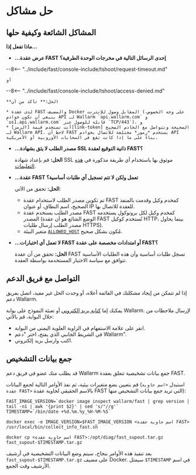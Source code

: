 [doc-allowed-host]:     operations/env-variables.md#limiting-the-number-of-requests-to-be-recorded
[doc-ssl]:              ssl/intro.md
[link-token]:           operations/internals.md#token

#   حل مشاكل

##  المشاكل الشائعة وكيفية حلها

**ماذا تفعل إذا...**

* **...عرض عقدة FAST إحدى الرسائل التالية في مخرجات الوحدة الطرفية؟**

--8<-- "../include/fast/console-include/tshoot/request-timeout.md"
    
    أو

--8<-- "../include/fast/console-include/tshoot/access-denied.md"
    
    **الحل:** تأكد من أن

    * لدى عقدة FAST والمضيف Docker المقابل وصول للإنترنت (على وجه الخصوص، ينبغي أن تكون خوادم API لـ Wallarm `api.wallarm.com` و `us1.api.wallarm.com` قابلة للوصول عبر `TCP/443`)، و
    * أنت تستخدم قيمة [الرمز][link-token] الصحيحة وتتواصل مع الخادم الصحيح لـ Wallarm API. لاحظ أن FAST يستخدم *رموز* مختلفة للاتصال بخوادم API بناءً على ما إذا كانت تقع في السحابات الأوروبية أو الأمريكية.
    
* **...مصدر الطلب لا يثق بشهادة SSL ذاتية التوقيع لعقدة FAST؟**

    **الحل:** قم بإعداد شهادة SSL موثوق بها باستخدام أي طريقة مذكورة في [هذه التعليمات][doc-ssl].
    
* **...عقدة FAST تعمل ولكن لا تتم تسجيل أي طلبات أساسية؟**

    **الحل:** تحقق من الآتي:

    * تم تكوين مصدر الطلب لاستخدام عقدة FAST كمخدم وكيل وقدمت بالمنفذ الصحيح، اسم النطاق، أو عنوان IP للعقدة للاتصال بها.
    * مصدر الطلب يستخدم عقدة FAST كمخدم وكيل لكل بروتوكول يستخدمه المصدر (الوضع الشائع هو أن عقدة FAST تُستخدم كوكيل HTTP، بينما يحاول مصدر الطلب إرسال طلبات HTTPS).
    * متغير البيئة [`ALLOWED_HOST`][doc-allowed-host] مُكون بشكل صحيح.
    
* **...لا تعمل أي اختبارات FAST أو امتدادات مخصصة على عقدة FAST؟**

    **الحل:** تحقق من أن عقدة FAST تسجل طلبات أساسية وأن هذه الطلبات الأساسية تتوافق مع سياسة الاختبار المستخدمة بواسطة العقدة.

##  التواصل مع فريق الدعم

إذا لم تتمكن من إيجاد مشكلتك في القائمة أعلاه، أو وجدت الحل غير مفيد، اتصل بفريق دعم Wallarm.

يمكنك إما [كتابة بريد إلكتروني](mailto:support@wallarm.com) أو تعبئة النموذج على بوابة Wallarm. لإرسال ملاحظات من خلال البوابة، قم بالآتي:

* انقر على علامة الاستفهام في الزاوية العلوية اليمنى من البوابة.
* في الشريط الجانبي الذي يفتح، اختر "دعم Wallarm".
* اكتب وارسل بريد إلكتروني.

##  جمع بيانات التشخيص

قد يطلب منك عضو في فريق دعم Wallarm جمع بيانات تشخيصية تتعلق بعقدة FAST.

قم بتعيين بضع متغيرات بيئية، ثم نفذ الأوامر التالية لجمع البيانات (استبدل `<اسم حاوية عقدة FAST>` بالاسم الحقيقي لحاوية عقدة FAST التي تريد جمع بيانات التشخيص منها):

```
FAST_IMAGE_VERSION=`docker image inspect wallarm/fast | grep version | tail -n1 | awk '{print $2}' | sed 's/"//g'`
TIMESTAMP=`/bin/date +%d.%m.%y_%H-%M-%S`

docker exec -e IMAGE_VERSION=$FAST_IMAGE_VERSION <اسم حاوية عقدة FAST> /usr/local/bin/collect_info_fast.sh

docker cp <اسم حاوية عقدة FAST>:/opt/diag/fast_supout.tar.gz fast_supout-$TIMESTAMP.tar.gz
```

بعد تنفيذ هذه الأوامر بنجاح، سيتم وضع البيانات التشخيصية في أرشيف  `fast_supout-$TIMESTAMP.tar.gz` على مضيف Docker. سيمثل `$TIMESTAMP` في اسم الأرشيف وقت الجمع.